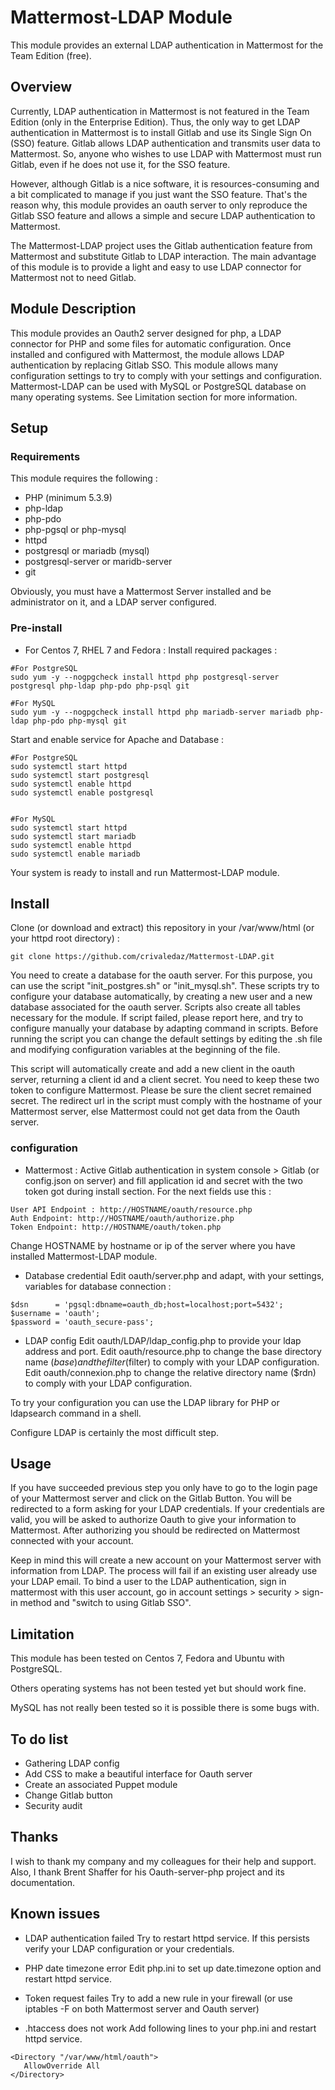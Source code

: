 Mattermost-LDAP Module
======================

This module provides an external LDAP authentication in Mattermost for the Team Edition (free).

## Overview

Currently, LDAP authentication in Mattermost is not featured in the Team Edition (only in the Enterprise Edition). Thus, the only way to get LDAP authentication in Mattermost is to install Gitlab and use its Single Sign On (SSO) feature. Gitlab allows LDAP authentication and transmits user data to Mattermost. So, anyone who wishes to use LDAP with Mattermost must run Gitlab, even if he does not use it, for the SSO feature. 

However, although Gitlab is a nice software, it is resources-consuming and a bit complicated to manage if you just want the SSO feature. That's the reason why, this module provides an oauth server to only reproduce the Gitlab SSO feature and allows a simple and secure LDAP authentication to Mattermost.

The Mattermost-LDAP project uses the Gitlab authentication feature from Mattermost and substitute Gitlab to LDAP interaction. The main advantage of this module is to provide a light and easy to use LDAP connector for Mattermost not to need Gitlab.

## Module Description

This module provides an Oauth2 server designed for php, a LDAP connector for PHP and some files for automatic configuration. Once installed and configured with Mattermost, the module allows LDAP authentication by replacing Gitlab SSO. This module allows many configuration settings to try to comply with your settings and configuration. Mattermost-LDAP can be used with MySQL or PostgreSQL database on many operating systems. See Limitation section for more information. 

## Setup 
### Requirements
This module requires the following : 

* PHP (minimum 5.3.9)
* php-ldap
* php-pdo 
* php-pgsql or php-mysql
* httpd
* postgresql or mariadb (mysql)
* postgresql-server or maridb-server
* git

Obviously, you must have a Mattermost Server installed and be administrator on it, and a LDAP server configured.

### Pre-install
* For Centos 7, RHEL 7 and Fedora :
Install required packages :
```
#For PostgreSQL
sudo yum -y --nogpgcheck install httpd php postgresql-server postgresql php-ldap php-pdo php-psql git 

#For MySQL
sudo yum -y --nogpgcheck install httpd php mariadb-server mariadb php-ldap php-pdo php-mysql git
```

Start and enable service for Apache and Database :
```
#For PostgreSQL
sudo systemctl start httpd
sudo systemctl start postgresql
sudo systemctl enable httpd
sudo systemctl enable postgresql


#For MySQL
sudo systemctl start httpd
sudo systemctl start mariadb
sudo systemctl enable httpd
sudo systemctl enable mariadb
```

Your system is ready to install and run Mattermost-LDAP module.


## Install
Clone (or download and extract) this repository in your /var/www/html (or your httpd root directory) :
```
git clone https://github.com/crivaledaz/Mattermost-LDAP.git
```

You need to create a database for the oauth server. For this purpose, you can use the script "init_postgres.sh" or "init_mysql.sh". These scripts try to configure your database automatically, by creating a new user and a new database associated for the oauth server. Scripts also create all tables necessary for the module. If script failed, please report here, and try to configure manually your database by adapting command in scripts. Before running the script you can change the default settings by editing the .sh file and modifying configuration variables at the beginning of the file.

This script will automatically create and add a new client in the oauth server, returning a client id and a client secret. You need to keep these two token to configure Mattermost. Please be sure the client secret remained secret. The redirect url in the script must comply with the hostname of your Mattermost server, else Mattermost could not get data from the Oauth server.

### configuration
* Mattermost :
Active Gitlab authentication in system console > Gitlab (or config.json on server) and fill application id and secret with the two token got during install section. For the next fields use this :
```
User API Endpoint : http://HOSTNAME/oauth/resource.php
Auth Endpoint: http://HOSTNAME/oauth/authorize.php
Token Endpoint: http://HOSTNAME/oauth/token.php
```
Change HOSTNAME by hostname or ip of the server where you have installed Mattermost-LDAP module. 

* Database credential
Edit oauth/server.php and adapt, with your settings, variables for database connection :
```
$dsn      = 'pgsql:dbname=oauth_db;host=localhost;port=5432';
$username = 'oauth';
$password = 'oauth_secure-pass';
```

* LDAP config
Edit oauth/LDAP/ldap_config.php to provide your ldap address and port.
Edit oauth/resource.php to change the base directory name ($base) and the filter ($filter) to comply with your LDAP configuration.
Edit oauth/connexion.php to change the relative directory name ($rdn) to comply with your LDAP configuration.

To try your configuration you can use the LDAP library for PHP or ldapsearch command in a shell.

Configure LDAP is certainly the most difficult step.

## Usage
If you have succeeded previous step you only have to go to the login page of your Mattermost server and click on the Gitlab Button. You will be redirected to a form asking for your LDAP credentials. If your credentials are valid, you will be asked to authorize Oauth to give your information to Mattermost. After authorizing you should be redirected on Mattermost connected with your account.

Keep in mind this will create a new account on your Mattermost server with information from LDAP. The process will fail if an existing user already use your LDAP email. To bind a user to the LDAP authentication, sign in mattermost with this user account, go in account settings > security > sign-in method and "switch to using Gitlab SSO".


## Limitation
This module has been tested on Centos 7, Fedora and Ubuntu with PostgreSQL.

Others operating systems has not been tested yet but should work fine. 

MySQL has not really been tested so it is possible there is some bugs with.


## To do list
 * Gathering LDAP config
 * Add CSS to make a beautiful interface for Oauth server
 * Create an associated Puppet module
 * Change Gitlab button
 * Security audit

## Thanks

I wish to thank my company and my colleagues for their help and support. Also, I thank Brent Shaffer for his Oauth-server-php project and its documentation.


## Known issues
 * LDAP authentication failed
 Try to restart httpd service. If this persists verify your LDAP configuration or your credentials.

 * PHP date timezone error
 Edit php.ini to set up date.timezone option and restart httpd service.

 * Token request failes
 Try to add a new rule in your firewall (or use iptables -F on both Mattermost server and Oauth server)

 * .htaccess does not work
 Add following lines to your php.ini and restart httpd service.
 ```
 <Directory "/var/www/html/oauth">
    AllowOverride All
</Directory>
 ```









